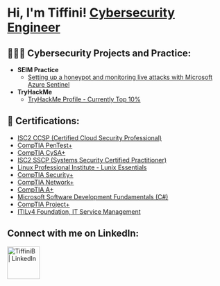 <h1>Hi, I'm Tiffini!  <a href="https://www.linkedin.com/in/tiffinib/">Cybersecurity Engineer</a>

<h2> 👩🏾‍💻 Cybersecurity Projects and Practice:</h2>

- <b>SEIM Practice</b>
  - [Setting up a honeypot and monitoring live attacks with Microsoft Azure Sentinel](https://github.com/tiffiniffit/MSSIEMLab)
- <b>TryHackMe</b>
  - [TryHackMe Profile - Currently Top 10%](https://tryhackme.com/p/iniffit)

<h2> 📄 Certifications:</h2>

 <b></b>
  - [ISC2 CCSP (Certified Cloud Security Professional)](https://www.credly.com/badges/eea42bd1-48a7-44a4-8433-ba78d564692e/public_url)
  - [CompTIA PenTest+](https://www.credly.com/badges/50efc22f-1d48-4e25-abb1-009d23c8591a/public_url)
  - [CompTIA CySA+](https://www.credly.com/badges/abde65b0-9d4b-4fdd-99f7-58782db79a5b/public_url)
  - [ISC2 SSCP (Systems Security Certified Practitioner)](https://www.credly.com/badges/2ed4f559-90e2-4961-8ad2-f649b85faa2f/public_url)
  - [Linux Professional Institute - Lunix Essentials](https://cs.lpi.org/caf/Xamman/certification/verify/LPI000572967/seclxcgdlx)
  - [CompTIA Security+](https://www.credly.com/badges/a62a1efe-a904-424f-9adc-183616f6ac71/public_url)
  - [CompTIA Network+](https://www.credly.com/badges/5e5ea4db-5d91-4df1-af8d-1d9b4d6f8f25/public_url)
  - [CompTIA A+](https://www.credly.com/badges/7b96a4c6-357c-48ab-af07-e29158a7c880/public_url)
  - [Microsoft Software Development Fundamentals (C#)](https://www.credly.com/badges/7a14e9bf-6410-4612-9eb8-327c3a6b83c6/public_url)
  - [CompTIA Project+](https://www.credly.com/badges/8a8cc928-69a4-4bb5-bd7e-0f29e21e42db/public_url)
  - [ITILv4 Foundation, IT Service Management](https://drive.google.com/file/d/1aSiCGyASrA6vPJ-4wxd7tH-vcpBrI_oa/view?usp=sharing)
 

<h2> Connect with me on LinkedIn:</h2>

[<img align="left" alt="TiffiniB | LinkedIn" width="75px" src="https://www.fpsa.org/wp-content/uploads/linkedin-logo-copy.png" />][linkedin]


[linkedin]: https://linkedin.com/in/tiffinib

<!--
**tiffiniffit/tiffininiffit** is a ✨ _special_ ✨ repository because its `README.md` (this file) appears on your GitHub profile.

Here are some ideas to get you started:

- 🔭 I’m currently working on ...
- 🌱 I’m currently learning ...
- 👯 I’m looking to collaborate on ...
- 🤔 I’m looking for help with ...
- 💬 Ask me about ...
- 📫 How to reach me: ...
- 😄 Pronouns: ...
- ⚡ Fun fact: ...
-->
